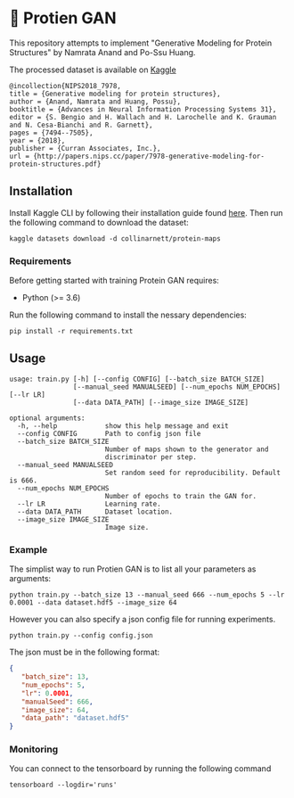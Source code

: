 # 🧬 Protien GAN

This repository attempts to implement "Generative Modeling for Protein Structures" by Namrata Anand and Po-Ssu Huang. 
  
The processed dataset is available on [Kaggle](https://www.kaggle.com/collinarnett/protein-maps)
```
@incollection{NIPS2018_7978,
title = {Generative modeling for protein structures},
author = {Anand, Namrata and Huang, Possu},
booktitle = {Advances in Neural Information Processing Systems 31},
editor = {S. Bengio and H. Wallach and H. Larochelle and K. Grauman and N. Cesa-Bianchi and R. Garnett},
pages = {7494--7505},
year = {2018},
publisher = {Curran Associates, Inc.},
url = {http://papers.nips.cc/paper/7978-generative-modeling-for-protein-structures.pdf}
```    
 
## Installation

Install Kaggle CLI by following their installation guide found [here](https://www.kaggle.com/docs/api). Then run the following command to download the dataset:

```
kaggle datasets download -d collinarnett/protein-maps
```

### Requirements

Before getting started with training Protein GAN requires:

 - Python (>= 3.6)


Run the following command to install the nessary dependencies:
```
pip install -r requirements.txt 
```

## Usage

```
usage: train.py [-h] [--config CONFIG] [--batch_size BATCH_SIZE]
                [--manual_seed MANUALSEED] [--num_epochs NUM_EPOCHS] [--lr LR]
                [--data DATA_PATH] [--image_size IMAGE_SIZE]

optional arguments:
  -h, --help            show this help message and exit
  --config CONFIG       Path to config json file
  --batch_size BATCH_SIZE
                        Number of maps shown to the generator and
                        discriminator per step.
  --manual_seed MANUALSEED
                        Set random seed for reproducibility. Default is 666.
  --num_epochs NUM_EPOCHS
                        Number of epochs to train the GAN for.
  --lr LR               Learning rate.
  --data DATA_PATH      Dataset location.
  --image_size IMAGE_SIZE
                        Image size.
```

### Example

The simplist way to run Protien GAN is to list all your parameters as arguments:

```
python train.py --batch_size 13 --manual_seed 666 --num_epochs 5 --lr 0.0001 --data dataset.hdf5 --image_size 64
```

However you can also specify a json config file for running experiments.

```
python train.py --config config.json
```

The json must be in the following format:

```json
{
   "batch_size": 13,
   "num_epochs": 5,
   "lr": 0.0001,
   "manualSeed": 666,
   "image_size": 64,
   "data_path": "dataset.hdf5"
}
```

### Monitoring

You can connect to the tensorboard by running the following command

```
tensorboard --logdir='runs'
```
